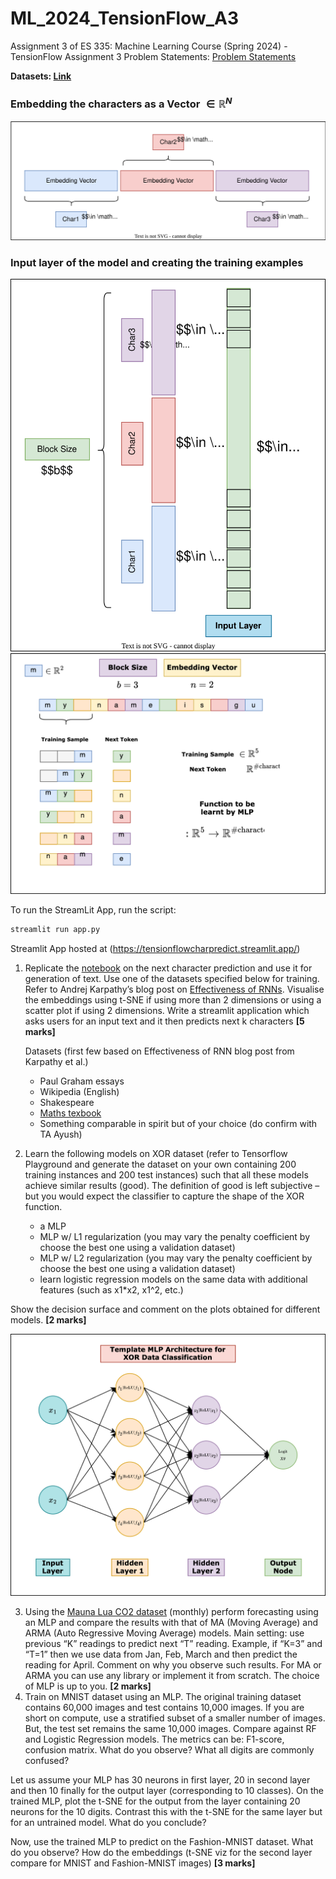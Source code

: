 # ML_2024_TensionFlow_A3

Assignment 3 of ES 335: Machine Learning Course (Spring 2024) - TensionFlow
Assignment 3 Problem Statements: [Problem Statements](https://docs.google.com/document/d/1L5XDsPuqt7dKkQG5TKphRKismIArL4Qn8UKfXuFqQw0/edit)

**Datasets: [Link](https://cs.stanford.edu/people/karpathy/char-rnn/)**

### **Embedding the characters as a Vector $\in \mathbb{R}^N$**

![](https://github.com/Robohrriday/ML_2024_TensionFlow_A3/blob/main/media/Embed.svg)

### **Input layer of the model and creating the training examples**


![](https://github.com/Robohrriday/ML_2024_TensionFlow_A3/blob/main/media/ModelEmbed.svg)
![](https://github.com/Robohrriday/ML_2024_TensionFlow_A3/blob/main/media/MLPToken.svg)


To run the StreamLit App, run the script:
```bash
streamlit run app.py
```

Streamlit App hosted at (https://tensionflowcharpredict.streamlit.app/)


1. Replicate the [notebook](https://nipunbatra.github.io/ml-teaching/notebooks/names.html) on the next character prediction and use it for generation of text. Use one of the datasets specified below for training. Refer to Andrej Karpathy’s blog post on [Effectiveness of RNNs](http://karpathy.github.io/2015/05/21/rnn-effectiveness/). Visualise the embeddings using t-SNE if using more than 2 dimensions or using a scatter plot if using 2 dimensions. Write a streamlit application which asks users for an input text and it then predicts next k characters **[5 marks]**

   Datasets (first few based on Effectiveness of RNN blog post from Karpathy et al.)

   * Paul Graham essays
   * Wikipedia (English)
   * Shakespeare
   * [Maths texbook](https://github.com/stacks/stacks-project)
   * Something comparable in spirit but of your choice (do confirm with TA Ayush)
2. Learn the following models on XOR dataset (refer to Tensorflow Playground and generate the dataset on your own containing 200 training instances and 200 test instances) such that all these models achieve similar results (good). The definition of good is left subjective – but you would expect the classifier to capture the shape of the XOR function.

   * a MLP
   * MLP w/ L1 regularization (you may vary the penalty coefficient by choose the best one using a validation dataset)
   * MLP w/ L2 regularization (you may vary the penalty coefficient by choose the best one using a validation dataset)
   * learn logistic regression models on the same data with additional features (such as x1*x2, x1^2, etc.)

Show the decision surface and comment on the plots obtained for different models. **[2 marks]**

![](https://github.com/Robohrriday/ML_2024_TensionFlow_A3/blob/main/media/MLP_XOR.svg)

3. Using the [Mauna Lua CO2 dataset](https://gml.noaa.gov/webdata/ccgg/trends/co2/co2_mm_mlo.csv) (monthly) perform forecasting using an MLP and compare the results with that of MA (Moving Average) and ARMA (Auto Regressive Moving Average)  models. Main setting: use previous “K” readings to predict next “T” reading. Example, if “K=3” and “T=1” then we use data from Jan, Feb, March and then predict the reading for April. Comment on why you observe such results. For MA or ARMA you can use any library or implement it from scratch. The choice of MLP is up to you. **[2 marks]**
4. Train on MNIST dataset using an MLP. The original training dataset contains 60,000 images and test contains 10,000 images. If you are short on compute, use a stratified subset of a smaller number of images. But, the test set remains the same 10,000 images. Compare against RF and Logistic Regression models.  The metrics can be: F1-score, confusion matrix. What do you observe? What all digits are commonly confused?

Let us assume your MLP has 30 neurons in first layer, 20 in second layer and then 10 finally for the output layer (corresponding to 10 classes). On the trained MLP, plot the t-SNE for the output from the layer containing 20 neurons for the 10 digits. Contrast this with the t-SNE for the same layer but for an untrained model. What do you conclude?

Now, use the trained MLP to predict on the Fashion-MNIST dataset. What do you observe? How do the embeddings (t-SNE viz for the second layer compare for MNIST and Fashion-MNIST images) **[3 marks]**
